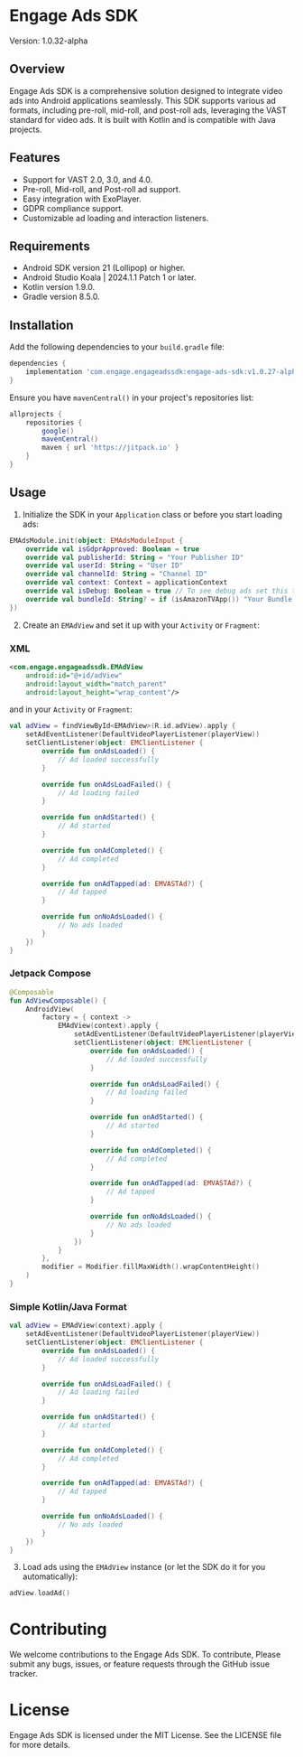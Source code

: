 # Engage Ads SDK

Version: 1.0.32-alpha

## Overview

Engage Ads SDK is a comprehensive solution designed to integrate video ads into Android applications seamlessly. This SDK supports various ad formats, including pre-roll, mid-roll, and post-roll ads, leveraging the VAST standard for video ads. It is built with Kotlin and is compatible with Java projects.

## Features

- Support for VAST 2.0, 3.0, and 4.0.
- Pre-roll, Mid-roll, and Post-roll ad support.
- Easy integration with ExoPlayer.
- GDPR compliance support.
- Customizable ad loading and interaction listeners.

## Requirements

- Android SDK version 21 (Lollipop) or higher.
- Android Studio Koala | 2024.1.1 Patch 1 or later.
- Kotlin version 1.9.0.
- Gradle version 8.5.0.

## Installation

Add the following dependencies to your `build.gradle` file:

```groovy
dependencies {
    implementation 'com.engage.engageadssdk:engage-ads-sdk:v1.0.27-alpha'
}
```

Ensure you have `mavenCentral()` in your project's repositories list:

```groovy
allprojects {
    repositories {
        google()
        mavenCentral()
        maven { url 'https://jitpack.io' }
    }
}
```

## Usage

1. Initialize the SDK in your `Application` class or before you start loading ads:

```kotlin
EMAdsModule.init(object: EMAdsModuleInput {
    override val isGdprApproved: Boolean = true
    override val publisherId: String = "Your Publisher ID"
    override val userId: String = "User ID"
    override val channelId: String = "Channel ID"
    override val context: Context = applicationContext
    override val isDebug: Boolean = true // To see debug ads set this to true
    override val bundleId: String? = if (isAmazonTVApp()) "Your Bundle ID" else null
})
```

2. Create an `EMAdView` and set it up with your `Activity` or `Fragment`:

### XML

```xml
<com.engage.engageadssdk.EMAdView
    android:id="@+id/adView"
    android:layout_width="match_parent"
    android:layout_height="wrap_content"/>
```
and in your `Activity` or `Fragment`:
```kotlin
val adView = findViewById<EMAdView>(R.id.adView).apply {
    setAdEventListener(DefaultVideoPlayerListener(playerView))
    setClientListener(object: EMClientListener {
        override fun onAdsLoaded() {
            // Ad loaded successfully
        }

        override fun onAdsLoadFailed() {
            // Ad loading failed
        }

        override fun onAdStarted() {
            // Ad started
        }

        override fun onAdCompleted() {
            // Ad completed
        }

        override fun onAdTapped(ad: EMVASTAd?) {
            // Ad tapped
        }

        override fun onNoAdsLoaded() {
            // No ads loaded
        }
    })
}
```
### Jetpack Compose
```kotlin
@Composable
fun AdViewComposable() {
    AndroidView(
        factory = { context ->
            EMAdView(context).apply {
                setAdEventListener(DefaultVideoPlayerListener(playerView))
                setClientListener(object: EMClientListener {
                    override fun onAdsLoaded() {
                        // Ad loaded successfully
                    }

                    override fun onAdsLoadFailed() {
                        // Ad loading failed
                    }

                    override fun onAdStarted() {
                        // Ad started
                    }

                    override fun onAdCompleted() {
                        // Ad completed
                    }

                    override fun onAdTapped(ad: EMVASTAd?) {
                        // Ad tapped
                    }

                    override fun onNoAdsLoaded() {
                        // No ads loaded
                    }
                })
            }
        },
        modifier = Modifier.fillMaxWidth().wrapContentHeight()
    )
}
```
### Simple Kotlin/Java Format
```kotlin
val adView = EMAdView(context).apply {
    setAdEventListener(DefaultVideoPlayerListener(playerView))
    setClientListener(object: EMClientListener {
        override fun onAdsLoaded() {
            // Ad loaded successfully
        }

        override fun onAdsLoadFailed() {
            // Ad loading failed
        }

        override fun onAdStarted() {
            // Ad started
        }

        override fun onAdCompleted() {
            // Ad completed
        }

        override fun onAdTapped(ad: EMVASTAd?) {
            // Ad tapped
        }

        override fun onNoAdsLoaded() {
            // No ads loaded
        }
    })
}
```
3. Load ads using the `EMAdView` instance (or let the SDK do it for you automatically):

```kotlin
adView.loadAd()
```

# Contributing
We welcome contributions to the Engage Ads SDK. To contribute, Please submit any bugs, issues, or feature requests through the GitHub issue tracker. 

# License
Engage Ads SDK is licensed under the MIT License. See the LICENSE file for more details.
```